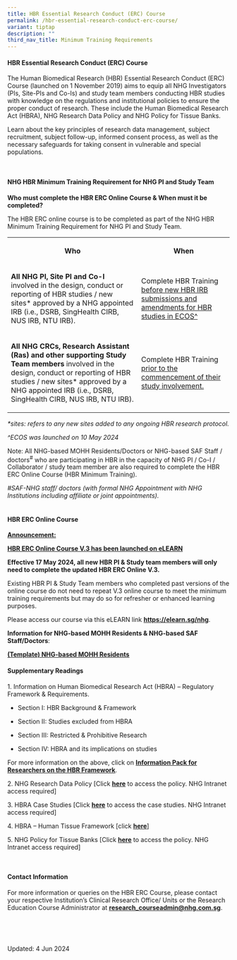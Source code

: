 ```yaml
---
title: HBR Essential Research Conduct (ERC) Course
permalink: /hbr-essential-research-conduct-erc-course/
variant: tiptap
description: ""
third_nav_title: Minimum Training Requirements
---
```

<h4><strong>HBR Essential Research Conduct (ERC) Course</strong></h4>
<p>The Human Biomedical Research (HBR) Essential Research Conduct (ERC) Course
(launched on 1 November 2019) aims to equip all NHG Investigators (PIs,
Site-PIs and Co-Is) and study team members conducting HBR studies with
knowledge on the regulations and institutional policies to ensure the proper
conduct of research. These include the Human Biomedical Research Act (HBRA),
NHG Research Data Policy and NHG Policy for Tissue Banks.</p>
<p>Learn about the key principles of research data management, subject recruitment,
subject follow-up, informed consent process, as well as the necessary safeguards
for taking consent in vulnerable and special populations.</p>
<p>&nbsp;</p>
<h4><strong>NHG HBR Minimum Training Requirement for NHG PI and Study Team</strong></h4>
<p></p>
<p><strong>Who must complete the HBR ERC Online Course &amp; When must it be completed?&nbsp;</strong>
</p>
<p>The HBR ERC online course is to be completed as part of the NHG HBR Minimum
Training Requirement for NHG PI and Study Team.</p>
<table style="minWidth: 50px">
<colgroup>
<col>
<col>
</colgroup>
<tbody>
<tr>
<th rowspan="1" colspan="1">
<p><strong>Who</strong>
</p>
</th>
<th rowspan="1" colspan="1">
<p><strong>When</strong>
</p>
</th>
</tr>
<tr>
<td rowspan="1" colspan="1">
<p><strong>All NHG PI, Site PI and Co-I</strong> involved in the design, conduct
or reporting of HBR studies / new sites* approved by a NHG appointed IRB
(i.e., DSRB, SingHealth CIRB, NUS IRB, NTU IRB).</p>
</td>
<td rowspan="1" colspan="1">
<p>Complete HBR Training <u>before new HBR IRB submissions and amendments for HBR studies in ECOS^</u>
</p>
</td>
</tr>
<tr>
<td rowspan="1" colspan="1">
<p><strong>All NHG CRCs, Research Assistant (Ras) and other supporting Study Team members</strong> involved
in the design, conduct or reporting of HBR studies / new sites* approved
by a NHG appointed IRB (i.e., DSRB, SingHealth CIRB, NUS IRB, NTU IRB).</p>
</td>
<td rowspan="1" colspan="1">
<p>Complete HBR Training <u>prior to the commencement of their study involvement.</u>
</p>
</td>
</tr>
</tbody>
</table>
<p><em>*sites: refers to any new sites added to any ongoing HBR research protocol.</em>
</p>
<p><em>^ECOS was launched on 10 May 2024</em>
</p>
<p>Note: All NHG-based MOHH Residents/Doctors or NHG-based SAF Staff / doctors<sup>#</sup> who
are participating in HBR in the capacity of NHG PI / Co-I / Collaborator
/ study team member are also required to complete the HBR ERC Online Course
(HBR Minimum Training).</p>
<p><em>#SAF-NHG staff/ doctors (with formal NHG Appointment with NHG Institutions including affiliate or joint appointments).</em>
</p>
<h4><br><strong>HBR ERC Online Course</strong></h4>
<p><strong><u>Announcement:</u></strong>
</p>
<p><strong><u>HBR ERC Online Course V.3 has been launched on eLEARN</u>&nbsp;</strong>
</p>
<p><strong>Effective 17 May 2024, all new HBR PI &amp; Study team members will only need to complete the updated HBR ERC Online V.3.</strong>
</p>
<p>Existing HBR PI &amp;&nbsp;Study Team members who completed past versions
of the online course do not need to repeat V.3 online course to meet the
minimum training requirements but may do so for refresher or enhanced learning
purposes.</p>
<p>Please access our course via this eLEARN link <strong><a href="https://elearn.sg/nhg" rel="noopener noreferrer nofollow" target="_blank"><u>https://elearn.sg/nhg</u></a></strong>.</p>
<p><strong>Information for NHG-based MOHH Residents &amp; NHG-based SAF Staff/Doctors</strong>:&nbsp;</p>
<p><strong><a href="https://www.research.nhg.com.sg/wps/wcm/connect/02ebd2b1-2eea-4fc8-90e2-9efcd0189f6a/%28Template%29+NHG-based+MOHH+Res+Note_Access+Request+to+HBR+ERC+Online_FINAL_CLEAN_310524.pdf?MOD=AJPERES&amp;CVID=o.ylpCt&amp;CVID=o.ylpCt" rel="noopener noreferrer nofollow" target="_blank"><u>(Template) NHG-based MOHH Residents</u></a></strong>
</p>
<h4><strong>Supplementary Readings</strong></h4>
<p>1. Information on Human Biomedical Research Act (HBRA) – Regulatory Framework
&amp; Requirements.</p>
<ul data-tight="true" class="tight">
<li>
<p>Section I: HBR Background &amp; Framework</p>
</li>
<li>
<p>Section II: Studies excluded from HBRA</p>
</li>
<li>
<p>Section III: Restricted &amp; Prohibitive Research</p>
</li>
<li>
<p>Section IV: HBRA and its implications on studies</p>
</li>
</ul>
<p>For more information on the above, click on <strong><a href="https://www.research.nhg.com.sg/wps/wcm/connect/romp/nhgromp+/06+conducting+research/human+biomedical+research+act+-+hbra+" rel="noopener noreferrer nofollow" target="_blank"><u>Information Pack for Researchers on the HBR Framework</u></a></strong>.&nbsp;</p>
<p>2. NHG Research Data Policy [Click <strong><a href="https://mynhg.nhg.com.sg/dept/rcu/Pages/default.aspx?RootFolder=%2Fdept%2Frcu%2FShared%20Library%2FResearch%20Data&amp;FolderCTID=0x012000199E8750E1657845AA5E3E6145F7BE8C&amp;View=%7B21F17C1C-3C66-47CF-9B68-5E004864E8AF%7D" rel="noopener noreferrer nofollow" target="_blank"><u>here</u></a></strong> to
access the policy. NHG Intranet access required]</p>
<p>3. HBRA Case Studies [Click <strong><a href="https://mynhg.nhg.com.sg/dept/rcu/Pages/default.aspx?RootFolder=%2Fdept%2Frcu%2FShared%20Library%2FResearch%20Institution%2FCase%20Studies&amp;FolderCTID=0x012000199E8750E1657845AA5E3E6145F7BE8C&amp;View=%7B21F17C1C%2D3C66%2D47CF%2D9B68%2D5E004864E8AF%7D" rel="noopener noreferrer nofollow" target="_blank"><u>here</u></a></strong> to
access the case studies. NHG Intranet access required]</p>
<p>4. HBRA – Human Tissue Framework [click <strong><a href="https://www.research.nhg.com.sg/wps/wcm/connect/romp/nhgromp/06+conducting+research/human+tissue+framework" rel="noopener noreferrer nofollow" target="_blank"><u>here</u></a></strong>]&nbsp;</p>
<p>5. NHG Policy for Tissue Banks [Click <strong><a href="https://mynhg.nhg.com.sg/dept/rcu/Pages/default.aspx?RootFolder=%2Fdept%2Frcu%2FShared%20Library%2FResearch%20Data&amp;FolderCTID=0x012000199E8750E1657845AA5E3E6145F7BE8C&amp;View=%7B21F17C1C-3C66-47CF-9B68-5E004864E8AF%7D" rel="noopener noreferrer nofollow" target="_blank"><u>here</u></a></strong> to
access the policy. NHG Intranet access required]</p>
<p>&nbsp;</p>
<h4><strong>Contact Information</strong></h4>
<p>For more information or queries on the HBR ERC Course, please contact
your respective Institution’s Clinical Research Office/ Units or the Research
Education Course Administrator at&nbsp;<strong><a href="https://elearn.sg/nhg" rel="noopener noreferrer nofollow" target="_blank"><u>research_courseadmin@nhg.com.sg</u></a></strong>.</p>
<p>&nbsp;</p>
<p>&nbsp;</p>
<p>Updated: 4 Jun 2024&nbsp;</p>